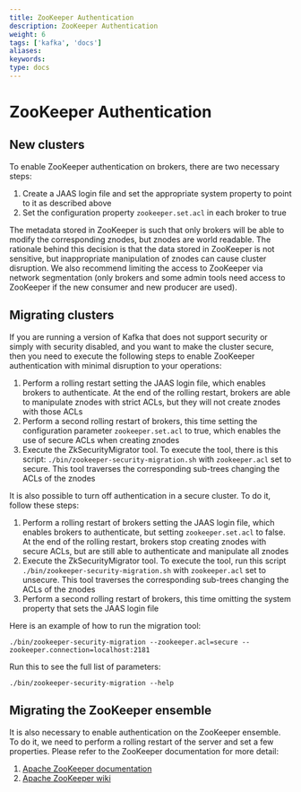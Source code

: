 ```yaml
---
title: ZooKeeper Authentication
description: ZooKeeper Authentication
weight: 6
tags: ['kafka', 'docs']
aliases: 
keywords: 
type: docs
---
```


# ZooKeeper Authentication

## New clusters

To enable ZooKeeper authentication on brokers, there are two necessary steps: 

  1. Create a JAAS login file and set the appropriate system property to point to it as described above
  2. Set the configuration property `zookeeper.set.acl` in each broker to true

The metadata stored in ZooKeeper is such that only brokers will be able to modify the corresponding znodes, but znodes are world readable. The rationale behind this decision is that the data stored in ZooKeeper is not sensitive, but inappropriate manipulation of znodes can cause cluster disruption. We also recommend limiting the access to ZooKeeper via network segmentation (only brokers and some admin tools need access to ZooKeeper if the new consumer and new producer are used). 

## Migrating clusters

If you are running a version of Kafka that does not support security or simply with security disabled, and you want to make the cluster secure, then you need to execute the following steps to enable ZooKeeper authentication with minimal disruption to your operations: 

  1. Perform a rolling restart setting the JAAS login file, which enables brokers to authenticate. At the end of the rolling restart, brokers are able to manipulate znodes with strict ACLs, but they will not create znodes with those ACLs
  2. Perform a second rolling restart of brokers, this time setting the configuration parameter `zookeeper.set.acl` to true, which enables the use of secure ACLs when creating znodes
  3. Execute the ZkSecurityMigrator tool. To execute the tool, there is this script: `./bin/zookeeper-security-migration.sh` with `zookeeper.acl` set to secure. This tool traverses the corresponding sub-trees changing the ACLs of the znodes



It is also possible to turn off authentication in a secure cluster. To do it, follow these steps:

  1. Perform a rolling restart of brokers setting the JAAS login file, which enables brokers to authenticate, but setting `zookeeper.set.acl` to false. At the end of the rolling restart, brokers stop creating znodes with secure ACLs, but are still able to authenticate and manipulate all znodes
  2. Execute the ZkSecurityMigrator tool. To execute the tool, run this script `./bin/zookeeper-security-migration.sh` with `zookeeper.acl` set to unsecure. This tool traverses the corresponding sub-trees changing the ACLs of the znodes
  3. Perform a second rolling restart of brokers, this time omitting the system property that sets the JAAS login file

Here is an example of how to run the migration tool: 
    
    
    ./bin/zookeeper-security-migration --zookeeper.acl=secure --zookeeper.connection=localhost:2181
    

Run this to see the full list of parameters:
    
    
    ./bin/zookeeper-security-migration --help
    

## Migrating the ZooKeeper ensemble

It is also necessary to enable authentication on the ZooKeeper ensemble. To do it, we need to perform a rolling restart of the server and set a few properties. Please refer to the ZooKeeper documentation for more detail: 

  1. [Apache ZooKeeper documentation](http://zookeeper.apache.org/doc/r3.4.6/zookeeperProgrammers.html#sc_ZooKeeperAccessControl)
  2. [Apache ZooKeeper wiki](https://cwiki.apache.org/confluence/display/ZOOKEEPER/Zookeeper+and+SASL)


